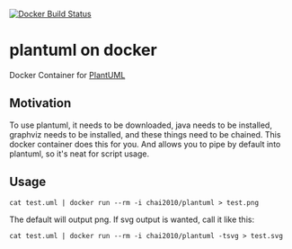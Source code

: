 [![Docker Build Status](https://img.shields.io/docker/build/chai2010/plantuml.svg)](https://hub.docker.com/r/chai2010/plantuml/)

# plantuml on docker

Docker Container for [PlantUML](http://plantuml.com)

## Motivation

To use plantuml, it needs to be downloaded, java needs to be installed, graphviz needs to be installed, and these things need to be chained.
This docker container does this for you. And allows you to pipe by default into plantuml, so it's neat for script usage.

## Usage

```
cat test.uml | docker run --rm -i chai2010/plantuml > test.png
```

The default will output png. If svg output is wanted, call it like this:

```
cat test.uml | docker run --rm -i chai2010/plantuml -tsvg > test.svg
```
